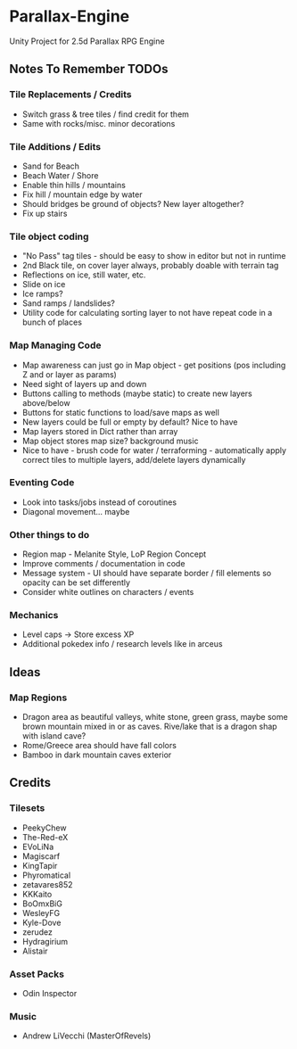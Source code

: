 # Parallax-Engine
Unity Project for 2.5d Parallax RPG Engine



## Notes To Remember TODOs
### Tile Replacements / Credits
* Switch grass & tree tiles / find credit for them
* Same with rocks/misc. minor decorations

### Tile Additions / Edits
* Sand for Beach
* Beach Water / Shore
* Enable thin hills / mountains
* Fix hill / mountain edge by water
* Should bridges be ground of objects? New layer altogether?
* Fix up stairs

### Tile object coding
* "No Pass" tag tiles - should be easy to show in editor but not in runtime
* 2nd Black tile, on cover layer always, probably doable with terrain tag
* Reflections on ice, still water, etc.
* Slide on ice
* Ice ramps?
* Sand ramps / landslides?
* Utility code for calculating sorting layer to not have repeat code in a bunch of places

### Map Managing Code
* Map awareness can just go in Map object - get positions (pos including Z and or layer as params)
* Need sight of layers up and down
* Buttons calling to methods (maybe static) to create new layers above/below
* Buttons for static functions to load/save maps as well
* New layers could be full or empty by default? Nice to have
* Map layers stored in Dict rather than array
* Map object stores map size? background music
* Nice to have - brush code for water / terraforming - automatically apply correct tiles to multiple layers, add/delete layers dynamically

### Eventing Code
* Look into tasks/jobs instead of coroutines
* Diagonal movement... maybe

### Other things to do
* Region map - Melanite Style, LoP Region Concept
* Improve comments / documentation in code
* Message system - UI should have separate border / fill elements so opacity can be set differently
* Consider white outlines on characters / events

### Mechanics
* Level caps -> Store excess XP
* Additional pokedex info / research levels like in arceus



## Ideas
### Map Regions
* Dragon area as beautiful valleys, white stone, green grass, maybe some brown mountain mixed in or as caves. Rive/lake that is a dragon shap with island cave?
* Rome/Greece area should have fall colors
* Bamboo in dark mountain caves exterior



## Credits
### Tilesets
* PeekyChew
* The-Red-eX
* EVoLiNa
* Magiscarf
* KingTapir
* Phyromatical
* zetavares852
* KKKaito
* BoOmxBiG
* WesleyFG
* Kyle-Dove
* zerudez
* Hydragirium
* Alistair

### Asset Packs
* Odin Inspector

### Music
* Andrew LiVecchi (MasterOfRevels)